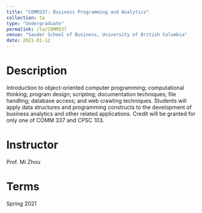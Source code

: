 ```yaml
---
title: "COMM337: Business Programming and Analytics"
collection: ta
type: "Undergraduate"
permalink: /ta/COMM337
venue: "Sauder School of Business, University of British Columbia"
date: 2021-01-12
---
```



Description
======
Introduction to object-oriented computer programming; computational thinking; program design; scripting; documentation techniques; file handling; database access; and web crawling techniques. Students will apply data structures and programming constructs to the development of business analytics and other related applications. Credit will be granted for only one of COMM 337 and CPSC 103.

Instructor
======
Prof. Mi Zhou

Terms
======
Spring 2021

